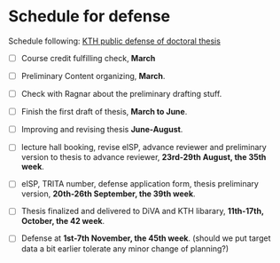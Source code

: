 # Schedule for defense

Schedule following: [KTH public defense of doctoral thesis](https://intra.kth.se/en/eecs/forskarutbildning/public-defence-of-doctoral-thesis-1.813458)
- [ ] Course credit fulfilling check, **March**
- [ ] Preliminary Content organizing, **March**.
- [ ] Check with Ragnar about the preliminary drafting stuff. 
- [ ] Finish the first draft of thesis, **March to June**.
- [ ] Improving and revising thesis **June-August**.
- [ ] lecture hall booking, revise eISP, advance reviewer and preliminary version to thesis to advance reviewer, **23rd-29th August, the 35th week**.
- [ ] eISP, TRITA number, defense application form, thesis preliminary version, **20th-26th September, the 39th week**.
- [ ] Thesis finalized and delivered to DiVA and KTH libarary, **11th-17th, October, the 42 week**.
- [ ] Defense at **1st-7th November, the 45th week**. (should we put target data a bit earlier tolerate any minor change of planning?)

